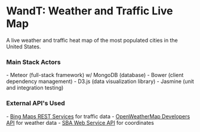 <h1><b>WandT: Weather and Traffic Live Map</b></h1>
A live weather and traffic heat map of the most populated cities in the United States.

<h3>Main Stack Actors</h3>
- Meteor (full-stack framework) w/ MongoDB (database)
- Bower (client dependency management)
  - D3.js (data visualization library)
- Jasmine (unit and integration testing)

<h3>External API's Used</h3>
- <a href="https://msdn.microsoft.com/en-us/library/ff701713.aspx">Bing Maps REST Services</a> for traffic data
- <a href="http://www.openweathermap.com/api">OpenWeatherMap Developers API</a> for weather data
- <a href="https://www.sba.gov/about-sba/sba-performance/sba-data-store/web-service-api/us-city-and-county-web-data-api">SBA Web Service API</a> for coordinates